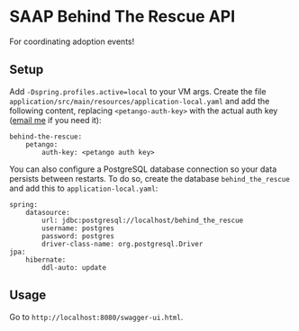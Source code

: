 # SAAP Behind The Rescue API

For coordinating adoption events!

## Setup

Add `-Dspring.profiles.active=local` to your VM args.
Create the file `application/src/main/resources/application-local.yaml`
and add the following content,
replacing `<petango-auth-key>` with the actual auth key
([email me](mailto:me@timmcca.be) if you need it):

    behind-the-rescue:
        petango:
            auth-key: <petango auth key>

You can also configure a PostgreSQL database connection
so your data persists between restarts.
To do so, create the database `behind_the_rescue`
and add this to `application-local.yaml`:

    spring:
        datasource:
            url: jdbc:postgresql://localhost/behind_the_rescue
            username: postgres
            password: postgres
            driver-class-name: org.postgresql.Driver
    jpa:
        hibernate:
            ddl-auto: update

## Usage

Go to `http://localhost:8080/swagger-ui.html`.